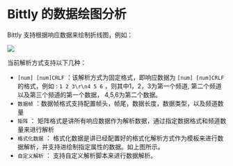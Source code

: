 # Bittly 的数据绘图分析

Bittly 支持根据响应数据来绘制折线图，例如：

![](/res/2022111712200301.png)

当前解析方式支持以下几种：

- `[num] [num]CRLF` ：该解析方式为固定格式，即响应数据为 `[num] [num]CRLF` 的格式，例如 : `1 2 3\r\n4 5 6` ，则其中1，2，3为第一个频道, 第二个频道以及第三个频道的第一个数据， 4,5,6为第二个数据。
- `数据帧` ：数据帧格式支持配置帧头，帧尾，数据长度，数据类型，以及频道数量
- `矩阵` ： 矩阵格式是讲所有响应数据作为解析数据，通过指定数据格式和频道数量来进行解析
- `格式化数据` ： 格式化数据是讲已经配置好的格式化解析方式作为模板来进行数据解析，并支持进绘制指定属性的数据。如上图所示。
- `自定义解析` ： 支持自定义解析脚本来进行数据解析。